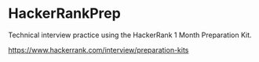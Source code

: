 # HackerRankPrep
Technical interview practice using the HackerRank 1 Month Preparation Kit.

https://www.hackerrank.com/interview/preparation-kits
